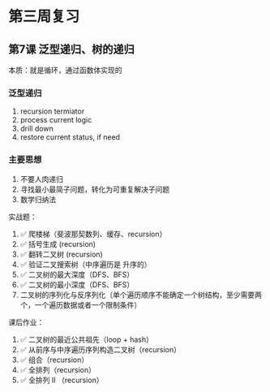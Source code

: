# 第三周复习

## 第7课 泛型递归、树的递归
本质：就是循环，通过函数体实现的

### 泛型递归
1. recursion termiator
2. process current logic
3. drill down
4. restore current status, if need

### 主要思想
1. 不要人肉递归
2. 寻找最小最简子问题，转化为可重复解决子问题
3. 数学归纳法


实战题：
1. ✅ 爬楼梯（斐波那契数列、缓存、recursion）
2. ✅ 括号生成 (recursion)
3. ✅ 翻转二叉树 (recursion)
4. ✅ 验证二叉搜索树（中序遍历是 升序的）
5. ✅ 二叉树的最大深度（DFS、BFS）
6. ✅ 二叉树的最小深度（DFS、BFS）
7. 二叉树的序列化与反序列化（单个遍历顺序不能确定一个树结构，至少需要两个，一个遍历数据或者一个限制条件）

课后作业：
1. ✅ 二叉树的最近公共祖先（loop + hash）
2. ✅ 从前序与中序遍历序列构造二叉树（recursion）
3. ✅ 组合（recursion）
4. ✅ 全排列（recursion）
5. ✅ 全排列 II （recursion）

